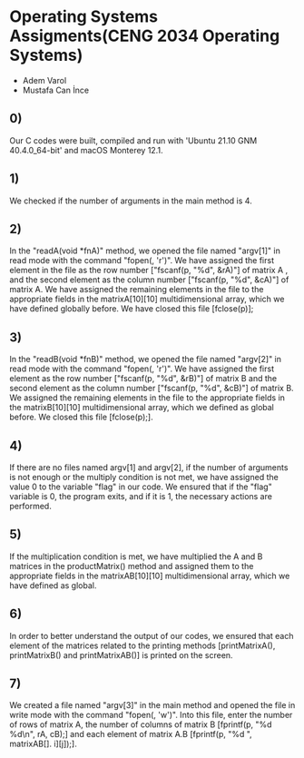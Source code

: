 # Operating Systems Assigments(CENG 2034 Operating Systems)

- Adem Varol
- Mustafa Can İnce
## 0)
 Our C codes were built, compiled and run with 'Ubuntu 21.10 GNM 40.4.0_64-bit' and macOS Monterey 12.1.

## 1)
 We checked if the number of arguments in the main method is 4.

## 2)
 In the "readA(void *fnA)" method, we opened the file named "argv[1]" in read mode with the command "fopen(<filename>, 'r')". We have assigned the first element in the file as the row number ["fscanf(p, "%d", &rA)"] of matrix A , and the second element as the column number ["fscanf(p, "%d", &cA)"] of matrix A. We have assigned the remaining elements in the file to the appropriate fields in the matrixA[10][10] multidimensional array, which we have defined globally before. We have closed this file [fclose(p)];

## 3)
 In the "readB(void *fnB)" method, we opened the file named "argv[2]" in read mode with the command "fopen(<filename>, 'r')". We have assigned the first element as the row number ["fscanf(p, "%d", &rB)"] of matrix B and the second element as the column number ["fscanf(p, "%d", &cB)"] of matrix B. We assigned the remaining elements in the file to the appropriate fields in the matrixB[10][10] multidimensional array, which we defined as global before. We closed this file [fclose(p);].

## 4)
 If there are no files named argv[1] and argv[2], if the number of arguments is not enough or the multiply condition is not met, we have assigned the value 0 to the variable "flag" in our code. We ensured that if the "flag" variable is 0, the program exits, and if it is 1, the necessary actions are performed.

## 5)
 If the multiplication condition is met, we have multiplied the A and B matrices in the productMatrix() method and assigned them to the appropriate fields in the matrixAB[10][10] multidimensional array, which we have defined as global.

## 6)
 In order to better understand the output of our codes, we ensured that each element of the matrices related to the printing methods [printMatrixA(), printMatrixB() and printMatrixAB()] is printed on the screen.

## 7)
 We created a file named "argv[3]" in the main method and opened the file in write mode with the command "fopen(<filename>, 'w')". Into this file, enter the number of rows of matrix A, the number of columns of matrix B [fprintf(p, "%d %d\n", rA, cB);] and each element of matrix A.B [fprintf(p, "%d ", matrixAB[]. i][j]);].
